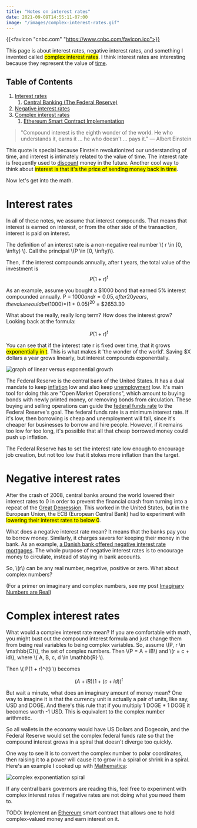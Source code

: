 ```yaml
---
title: "Notes on interest rates"
date: 2021-09-09T14:55:11-07:00
image: "/images/complex-interest-rates.gif"
---
```


{{<favicon "cnbc.com" "https://www.cnbc.com/favicon.ico">}}

This page is about interest rates, negative interest rates, and something I invented called <mark>complex interest rates</mark>.
I think interest rates are interesting because they represent the value of [time](/tags/time/). 

## Table of Contents
1. [Interest rates](#positive)
   1. [Central Banking (The Federal Reserve)](#fed)
2. [Negative interest rates](#negative)
3. [Complex interest rates](#complex)
   1. [Ethereum Smart Contract Implementation](#eth)

> "Compound interest is the eighth wonder of the world. He who understands it, earns it ... he who doesn't ... pays it."
― Albert Einstein

This quote is special because Einstein revolutionized our understanding of time, and interest is intimately related to the value of time. The interest rate is frequently used to [discount](https://www.investopedia.com/terms/d/discountrate.asp) money in the future. Another cool way to think about <mark>interest is that it's the price of sending money back in time</mark>.

Now let's get into the math.
<a id="positive"></a>
# Interest rates
In all of these notes, we assume that interest compounds. That means that interest is earned on interest, or from the other side of the transaction, 
interest is paid on interest.

The definition of an interest rate is a non-negative real number \\( r \in [0, \infty) \\).
Call the principal \\(P \in [0, \infty)\\).

Then, if the interest compounds annually, after t years, the total value of the investment is $$ P(1 + r)^{t} $$

As an example, assume you bought a $1000 bond that earned 5% interest compounded annually. P = $1000 and r = 0.05, after 20 years, the value would be ($1000)*(1 + 0.05)<sup>20</sup> = $2653.30

What about the really, really long term? How does the interest grow? Looking back at the formula:

$$ P(1 + r)^{t} $$

You can see that if the interest rate r is fixed over time, that it grows <mark>exponentially in t</mark>. This is what makes it 'the wonder of the world'. Saving $X dollars a year grows linearly, but interest compounds exponentially.

<img src="/images/linear-exponential.png" alt="graph of linear versus exponential growth" />

<a id="fed"></a>

The Federal Reserve is the central bank of the United States. It has a dual mandate to keep [inflation](https://fred.stlouisfed.org/series/FPCPITOTLZGUSA) low and also keep [unemployment](https://fred.stlouisfed.org/series/UNRATE) low. It's main tool for doing this are "Open Market Operations", which amount to buying bonds with newly printed money, or removing bonds from circulation. These buying and selling operations can guide the [federal funds rate](https://www.federalreserve.gov/monetarypolicy/openmarket.htm) to the Federal Reserve's goal. The federal funds rate is a minimum interest rate. If it's low, then borrowing is cheap and unemployment will fall, since it's cheaper for businesses to borrow and hire people. However, if it remains too low for too long, it's possible that all that cheap borrowed money could push up inflation.

The Federal Reserve has to set the interest rate low enough to encourage job creation, but not too low that it stokes more inflation than the target.

<a id="negative"></a>
# Negative interest rates

After the crash of 2008, central banks around the world lowered their interest rates to 0 in order to prevent the financial crash from turning into a repeat of the [Great Depression](https://en.wikipedia.org/wiki/Great_Depression). This worked in the United States, but in the European Union, the ECB (European Central Bank) had to experiment with <mark>lowering their interest rates to below 0</mark>.

What does a negative interest rate mean? It means that the banks pay you to borrow money. Similarly, it charges savers for keeping their money in the bank. As an example, [a Danish bank offered negative interest rate mortgages](https://www.cnbc.com/2019/08/12/danish-bank-is-offering-10-year-mortgages-with-negative-interest-rates.html). The whole purpose of negative interest rates is to encourage money to circulate, instead of staying in bank accounts.

So, \\(r\\) can be any real number, negative, positive or zero. What about complex numbers? 

(For a primer on imaginary and complex numbers, see my post [Imaginary Numbers are Real](/posts/imaginary-numbers-are-real))

<a id="complex-interest"></a>
# Complex interest rates

What would a complex interest rate mean? If you are comfortable with math, you might bust out the compound interest formula and just change them from being real variables to being complex variables. So, assume \\(P, r \in \mathbb{C}\\), the set of complex numbers. Then \\(P = A + iB\\) and \\(r = c + id\\), where \\( A, B, c, d \in \mathbb{R} \\).

Then \\( P(1 + r)^{t} \\) becomes

$$ (A + iB)(1 + (c + id))^{t} $$

But wait a minute, what does an imaginary amount of money mean? One way to imagine it is that the currency unit is actually a pair of units, like say, USD and DOGE. And there's this rule that if you multiply 1 DOGE * 1 DOGE it becomes worth -1 USD. This is equivalent to the complex number arithmetic. 

So all wallets in the economy would have US Dollars and Dogecoin, and the Federal Reserve would set the complex federal funds rate so that the compound interest grows in a spiral that doesn't diverge too quickly.

One way to see it is to convert the complex number to polar coordinates, then raising it to a power will cause it to grow in a spiral or shrink in a spiral. Here's an example I cooked up with [Mathematica](https://wolfram.com/mathematica):

![complex exponentiation spiral](/images/complex-interest-rates.gif)


<div class="yellow-note-noscroll">
If any central bank governors are reading this, feel free to experiment with complex interest rates if negative rates are not doing what you need them to.
</div>

<a id="eth"></a>

TODO: Implement an [Ethereum](https://ethereum.org) smart contract that allows one to hold complex-valued money and earn interest on it.